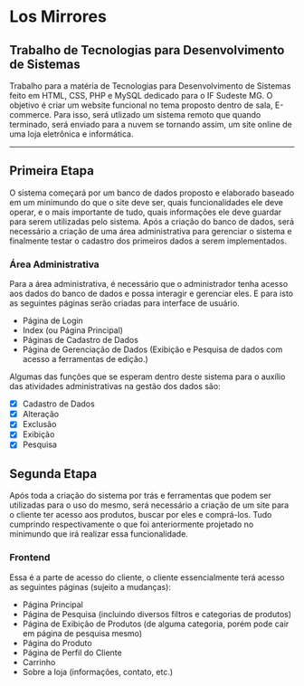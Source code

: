 # Los Mirrores
## Trabalho de Tecnologias para Desenvolvimento de Sistemas
Trabalho para a matéria de Tecnologias para Desenvolvimento de Sistemas feito em HTML, CSS, PHP e MySQL dedicado para o IF Sudeste MG. O objetivo é criar um website funcional no tema proposto dentro de sala, E-commerce. Para isso, será utlizado um sistema remoto que quando terminado, será enviado para a nuvem se tornando assim, um site online de uma loja eletrônica e informática.

---

## Primeira Etapa

O sistema começará por um banco de dados proposto e elaborado baseado em um minimundo do que o site deve ser, quais funcionalidades ele deve operar, e o mais importante de tudo, quais informações ele deve guardar para serem utilizadas pelo sistema.
Após a criação do banco de dados, será necessário a criação de uma área administrativa para gerenciar o sistema e finalmente testar o cadastro dos primeiros dados a serem implementados.

### Área Administrativa

Para a área administrativa, é necessário que o administrador tenha acesso aos dados do banco de dados e possa interagir e gerenciar eles. E para isto as seguintes páginas serão criadas para interface de usuário.

- Página de Login
- Index (ou Página Principal)
- Páginas de Cadastro de Dados
- Página de Gerenciação de Dados (Exibição e Pesquisa de dados com acesso a ferramentas de edição.)

Algumas das funções que se esperam dentro deste sistema para o auxílio das atividades administrativas na gestão dos dados são:

- [x] Cadastro de Dados
- [x] Alteração
- [x] Exclusão
- [x] Exibição
- [x] Pesquisa

## Segunda Etapa

Após toda a criação do sistema por trás e ferramentas que podem ser utilizadas para o uso do mesmo, será necessário a criação de um site para o cliente ter acesso aos produtos, buscar por eles e comprá-los. Tudo cumprindo respectivamente o que foi anteriormente projetado no minimundo que irá realizar essa funcionalidade.

### Frontend

Essa é a parte de acesso do cliente, o cliente essencialmente terá acesso as seguintes páginas (sujeito a mudanças):

- Página Principal
- Página de Pesquisa (incluindo diversos filtros e categorias de produtos)
- Página de Exibição de Produtos (de alguma categoria, porém pode cair em página de pesquisa mesmo)
- Página do Produto
- Página de Perfil do Cliente
- Carrinho
- Sobre a loja (informações, contato, etc.)
